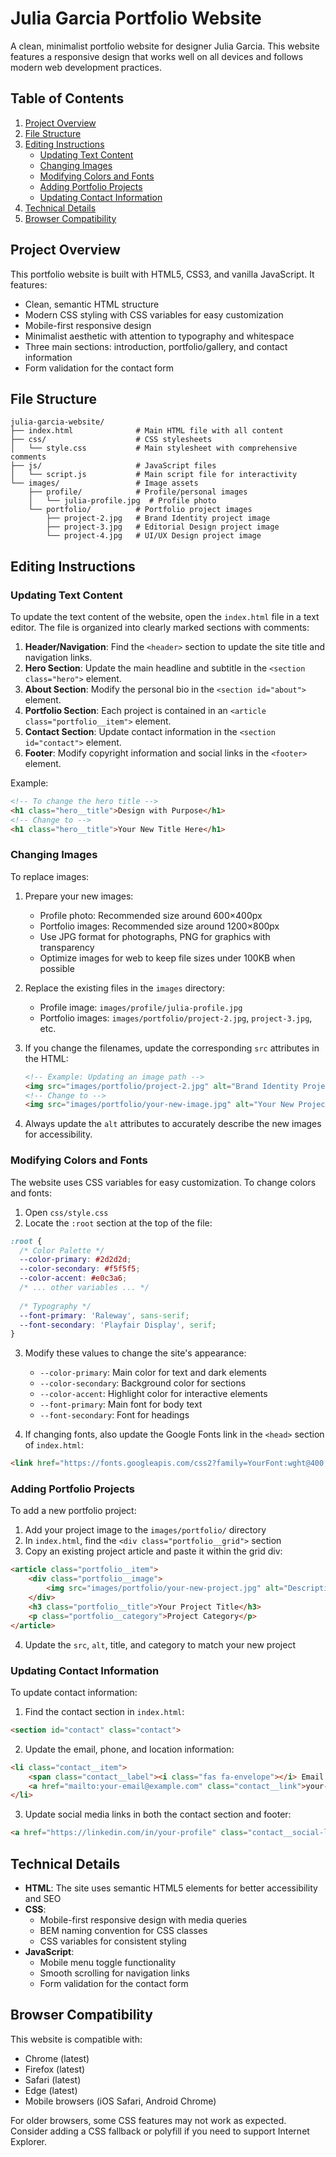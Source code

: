 # Julia Garcia Portfolio Website

A clean, minimalist portfolio website for designer Julia Garcia. This website features a responsive design that works well on all devices and follows modern web development practices.

## Table of Contents

1. [Project Overview](#project-overview)
2. [File Structure](#file-structure)
3. [Editing Instructions](#editing-instructions)
   - [Updating Text Content](#updating-text-content)
   - [Changing Images](#changing-images)
   - [Modifying Colors and Fonts](#modifying-colors-and-fonts)
   - [Adding Portfolio Projects](#adding-portfolio-projects)
   - [Updating Contact Information](#updating-contact-information)
4. [Technical Details](#technical-details)
5. [Browser Compatibility](#browser-compatibility)

## Project Overview

This portfolio website is built with HTML5, CSS3, and vanilla JavaScript. It features:

- Clean, semantic HTML structure
- Modern CSS styling with CSS variables for easy customization
- Mobile-first responsive design
- Minimalist aesthetic with attention to typography and whitespace
- Three main sections: introduction, portfolio/gallery, and contact information
- Form validation for the contact form

## File Structure

```
julia-garcia-website/
├── index.html              # Main HTML file with all content
├── css/                    # CSS stylesheets
│   └── style.css           # Main stylesheet with comprehensive comments
├── js/                     # JavaScript files
│   └── script.js           # Main script file for interactivity
└── images/                 # Image assets
    ├── profile/            # Profile/personal images
    │   └── julia-profile.jpg  # Profile photo
    └── portfolio/          # Portfolio project images
        ├── project-2.jpg   # Brand Identity project image
        ├── project-3.jpg   # Editorial Design project image
        └── project-4.jpg   # UI/UX Design project image
```

## Editing Instructions

### Updating Text Content

To update the text content of the website, open the `index.html` file in a text editor. The file is organized into clearly marked sections with comments:

1. **Header/Navigation**: Find the `<header>` section to update the site title and navigation links.
2. **Hero Section**: Update the main headline and subtitle in the `<section class="hero">` element.
3. **About Section**: Modify the personal bio in the `<section id="about">` element.
4. **Portfolio Section**: Each project is contained in an `<article class="portfolio__item">` element.
5. **Contact Section**: Update contact information in the `<section id="contact">` element.
6. **Footer**: Modify copyright information and social links in the `<footer>` element.

Example:
```html
<!-- To change the hero title -->
<h1 class="hero__title">Design with Purpose</h1>
<!-- Change to -->
<h1 class="hero__title">Your New Title Here</h1>
```

### Changing Images

To replace images:

1. Prepare your new images:
   - Profile photo: Recommended size around 600×400px
   - Portfolio images: Recommended size around 1200×800px
   - Use JPG format for photographs, PNG for graphics with transparency
   - Optimize images for web to keep file sizes under 100KB when possible

2. Replace the existing files in the `images` directory:
   - Profile image: `images/profile/julia-profile.jpg`
   - Portfolio images: `images/portfolio/project-2.jpg`, `project-3.jpg`, etc.

3. If you change the filenames, update the corresponding `src` attributes in the HTML:
   ```html
   <!-- Example: Updating an image path -->
   <img src="images/portfolio/project-2.jpg" alt="Brand Identity Project">
   <!-- Change to -->
   <img src="images/portfolio/your-new-image.jpg" alt="Your New Project Description">
   ```

4. Always update the `alt` attributes to accurately describe the new images for accessibility.

### Modifying Colors and Fonts

The website uses CSS variables for easy customization. To change colors and fonts:

1. Open `css/style.css`
2. Locate the `:root` section at the top of the file:

```css
:root {
  /* Color Palette */
  --color-primary: #2d2d2d;
  --color-secondary: #f5f5f5;
  --color-accent: #e0c3a6;
  /* ... other variables ... */
  
  /* Typography */
  --font-primary: 'Raleway', sans-serif;
  --font-secondary: 'Playfair Display', serif;
}
```

3. Modify these values to change the site's appearance:
   - `--color-primary`: Main color for text and dark elements
   - `--color-secondary`: Background color for sections
   - `--color-accent`: Highlight color for interactive elements
   - `--font-primary`: Main font for body text
   - `--font-secondary`: Font for headings

4. If changing fonts, also update the Google Fonts link in the `<head>` section of `index.html`:
```html
<link href="https://fonts.googleapis.com/css2?family=YourFont:wght@400;700&family=YourOtherFont:wght@300;400;600&display=swap" rel="stylesheet">
```

### Adding Portfolio Projects

To add a new portfolio project:

1. Add your project image to the `images/portfolio/` directory
2. In `index.html`, find the `<div class="portfolio__grid">` section
3. Copy an existing project article and paste it within the grid div:

```html
<article class="portfolio__item">
    <div class="portfolio__image">
        <img src="images/portfolio/your-new-project.jpg" alt="Description of your project" class="portfolio__img">
    </div>
    <h3 class="portfolio__title">Your Project Title</h3>
    <p class="portfolio__category">Project Category</p>
</article>
```

4. Update the `src`, `alt`, title, and category to match your new project

### Updating Contact Information

To update contact information:

1. Find the contact section in `index.html`:
```html
<section id="contact" class="contact">
```

2. Update the email, phone, and location information:
```html
<li class="contact__item">
    <span class="contact__label"><i class="fas fa-envelope"></i> Email:</span>
    <a href="mailto:your-email@example.com" class="contact__link">your-email@example.com</a>
</li>
```

3. Update social media links in both the contact section and footer:
```html
<a href="https://linkedin.com/in/your-profile" class="contact__social-link" aria-label="LinkedIn" target="_blank" rel="noopener">
```

## Technical Details

- **HTML**: The site uses semantic HTML5 elements for better accessibility and SEO
- **CSS**: 
  - Mobile-first responsive design with media queries
  - BEM naming convention for CSS classes
  - CSS variables for consistent styling
- **JavaScript**:
  - Mobile menu toggle functionality
  - Smooth scrolling for navigation links
  - Form validation for the contact form

## Browser Compatibility

This website is compatible with:
- Chrome (latest)
- Firefox (latest)
- Safari (latest)
- Edge (latest)
- Mobile browsers (iOS Safari, Android Chrome)

For older browsers, some CSS features may not work as expected. Consider adding a CSS fallback or polyfill if you need to support Internet Explorer.